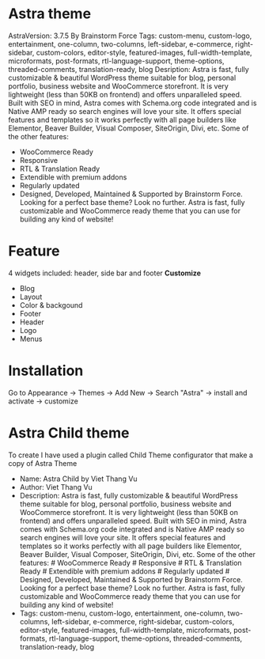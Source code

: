 # Astra theme
AstraVersion: 3.7.5
By Brainstorm Force
Tags: custom-menu, custom-logo, entertainment, one-column, two-columns, left-sidebar, e-commerce, right-sidebar, custom-colors, editor-style, featured-images, full-width-template, microformats, post-formats, rtl-language-support, theme-options, threaded-comments, translation-ready, blog
Desription: Astra is fast, fully customizable & beautiful WordPress theme suitable for blog, personal portfolio, business website and WooCommerce storefront. It is very lightweight (less than 50KB on frontend) and offers unparalleled speed. Built with SEO in mind, Astra comes with Schema.org code integrated and is Native AMP ready so search engines will love your site. It offers special features and templates so it works perfectly with all page builders like Elementor, Beaver Builder, Visual Composer, SiteOrigin, Divi, etc.
Some of the other features: 
- WooCommerce Ready 
- Responsive 
- RTL & Translation Ready 
- Extendible with premium addons 
- Regularly updated 
- Designed, Developed, Maintained & Supported by Brainstorm Force.
Looking for a perfect base theme? Look no further. Astra is fast, fully customizable and WooCommerce ready theme that you can use for building any kind of website!
# Feature 
4 widgets included: header, side bar and footer
<b> Customize </b>
- Blog
- Layout
- Color & backgound
- Footer
- Header
- Logo
- Menus

# Installation
Go to Appearance -> Themes -> Add New -> Search "Astra" -> install and activate -> customize

# Astra Child theme
To create I have used a plugin called Child Theme configurator that make a copy of Astra Theme
- Name: Astra Child by Viet Thang Vu
- Author: Viet Thang Vu
- Description: Astra is fast, fully customizable & beautiful WordPress theme suitable for blog, personal portfolio, business website and WooCommerce storefront. It is very lightweight (less than 50KB on frontend) and offers unparalleled speed. Built with SEO in mind, Astra comes with Schema.org code integrated and is Native AMP ready so search engines will love your site. It offers special features and templates so it works perfectly with all page builders like Elementor, Beaver Builder, Visual Composer, SiteOrigin, Divi, etc. Some of the other features: # WooCommerce Ready # Responsive # RTL & Translation Ready # Extendible with premium addons # Regularly updated # Designed, Developed, Maintained & Supported by Brainstorm Force. Looking for a perfect base theme? Look no further. Astra is fast, fully customizable and WooCommerce ready theme that you can use for building any kind of website!
- Tags: custom-menu, custom-logo, entertainment, one-column, two-columns, left-sidebar, e-commerce, right-sidebar, custom-colors, editor-style, featured-images, full-width-template, microformats, post-formats, rtl-language-support, theme-options, threaded-comments, translation-ready, blog
